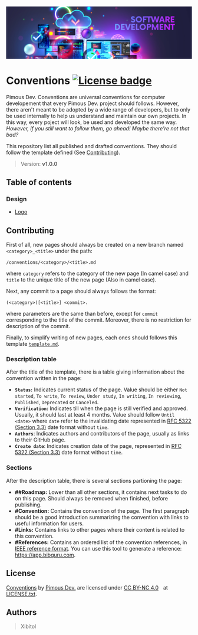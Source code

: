 ![Pimous Dev. Banner](https://github.com/PimousDev/.github/blob/master/Content/Images/PimousDev_banner.jpg?raw=)
# Conventions [![License badge](https://img.shields.io/badge/License-CC%20BY--NC%204.0-lightgray)](LICENSE.txt)
Pimous Dev. Conventions are universal conventions for computer developement that
every Pimous Dev. project should follows. However, there aren't meant to be
adopted by a wide range of developers, but to only be used internally to help us
understand and maintain our own projects. In this way, every poject will look,
be used and developed the same way. _However, if you still want to follow them,
go ahead! Maybe there're not that bad?_

This repository list all published and drafted conventions. They should follow
the template defined (See
[Contributing](#contributing)).

> Version: **v1.0.0**

## Table of contents
### Design
- [Logo](conventions/design/logo.md)

## Contributing
First of all, new pages should always be created on a new branch named
`<category>_<title>` under the path:
```
/conventions/<category>/<title>.md
```
where `category` refers to the category of the new page (In camel case) and
`title` to the unique title of the new page (Also in camel case).

Next, any commit to a page should always follows the format:
```
(<category>)[<title>] <commit>.
```
where parameters are the same than before, except for `commit` corresponding
to the title of the commit. Moreover, there is no restriction for description of
the commit.

Finally, to simplify writing of new pages, each ones should follows this
template [`template.md`](template.md).

### Description table
After the title of the template, there is a table giving information about the
convention written in the page:
- **`Status`:** Indicates current status of the page. Value should be either
`Not started`, `To write`, `To review`, `Under study`, `In writing`,
`In reviewing`, `Published`, `Deprecated` or `Canceled`.
- **`Verification`:** Indicates till when the page is still verified and
approved. Usually, it should last at least 4 months. Value should follow
`Until <date>` where `date` refer to the invalidating date represented in
[RFC 5322 (Section 3.3)](https://www.rfc-editor.org/rfc/rfc5322#section-3.3)
date format without `time`.
- **`Authors`**: Indicates authors and contributors of the page, usually as
links to their GitHub page.
- **`Create date`**: Indicates creation date of the page, represented in
[RFC 5322 (Section 3.3)](https://www.rfc-editor.org/rfc/rfc5322#section-3.3)
date format without `time`.

### Sections
After the description table, there is several sections partioning the page:
- **##Roadmap:** Lower than all other sections, it contains next tasks to do on
this page. Should always be removed when finished, before publishing.
- **#Convention:** Contains the convention of the page. The first paragraph
should be a good introduction summarizing the convention with links to useful
information for users.
- **#Links:** Contains links to other pages where their content is related to
this convention.
- **#References:** Contains an ordered list of the convention references, in
[IEEE reference format](https://journals.ieeeauthorcenter.ieee.org/wp-content/uploads/sites/7/IEEE_Reference_Guide.pdf).
You can use this tool to generate a reference: https://app.bibguru.com.

## License
<p xmlns:cc="http://creativecommons.org/ns#" xmlns:dct="http://purl.org/dc/terms/"><a property="dct:title" rel="cc:attributionURL" href="https://www.github.com/PimousDev/Conventions">Conventions</a> by <a rel="cc:attributionURL dct:creator" property="cc:attributionName" href="https://www.pimous.dev/">Pimous Dev.</a> are licensed under <a href="https://creativecommons.org/licenses/by-nc/4.0/?ref=chooser-v1" target="_blank" rel="license noopener noreferrer" style="display:inline-block;">CC BY-NC 4.0<img style="height:22px!important;margin-left:3px;vertical-align:text-bottom;" src="https://mirrors.creativecommons.org/presskit/icons/cc.svg?ref=chooser-v1" alt=""><img style="height:22px!important;margin-left:3px;vertical-align:text-bottom;" src="https://mirrors.creativecommons.org/presskit/icons/by.svg?ref=chooser-v1" alt=""><img style="height:22px!important;margin-left:3px;vertical-align:text-bottom;" src="https://mirrors.creativecommons.org/presskit/icons/nc.svg?ref=chooser-v1" alt=""></a> at <a href="LICENSE.txt">LICENSE.txt</a>.</p> 

## Authors
> Xibitol